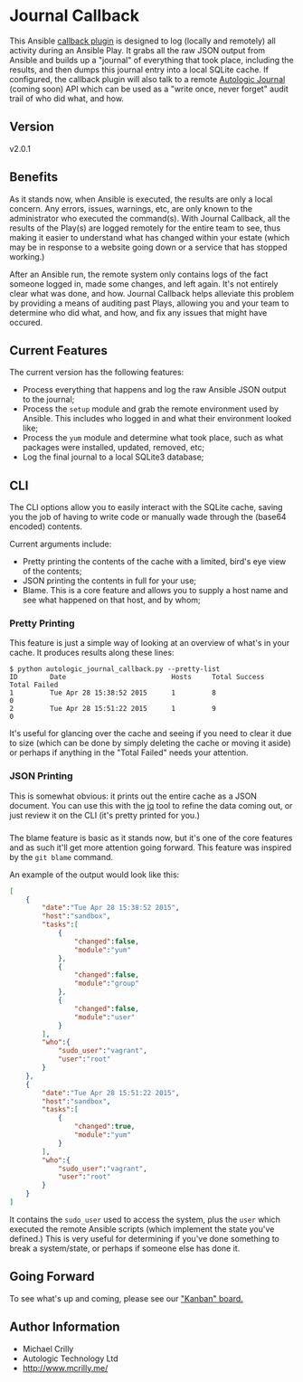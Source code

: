 # Journal Callback

This Ansible [callback plugin](http://docs.ansible.com/developing_plugins.html#callbacks) is designed to log (locally and remotely) all activity during an Ansible Play. It grabs all the raw JSON output from Ansible and builds up a "journal" of everything that took place, including the results, and then dumps this journal entry into a local SQLite cache. If configured, the callback plugin will also talk to a remote [Autologic Journal](#) (coming soon) API which can be used as a "write once, never forget" audit trail of who did what, and how.

## Version

v2.0.1

## Benefits

As it stands now, when Ansible is executed, the results are only a local concern. Any errors, issues, warnings, etc, are only known to the administrator who executed the command(s). With Journal Callback, all the results of the Play(s) are logged remotely for the entire team to see, thus making it easier to understand what has changed within your estate (which may be in response to a website going down or a service that has stopped working.)

After an Ansible run, the remote system only contains logs of the fact someone logged in, made some changes, and left again. It's not entirely clear what was done, and how. Journal Callback helps alleviate this problem by providing a means of auditing past Plays, allowing you and your team to determine who did what, and how, and fix any issues that might have occured.

## Current Features

The current version has the following features:

- Process everything that happens and log the raw Ansible JSON output to the journal;
- Process the ```setup``` module and grab the remote environment used by Ansible. This includes who logged in and what their environment looked like;
- Process the ```yum``` module and determine what took place, such as what packages were installed, updated, removed, etc;
- Log the final journal to a local SQLite3 database;

## CLI

The CLI options allow you to easily interact with the SQLite cache, saving you the job of having to write code or manually wade through the (base64 encoded) contents.

Current arguments include:

- Pretty printing the contents of the cache with a limited, bird's eye view of the contents;
- JSON printing the contents in full for your use;
- Blame. This is a core feature and allows you to supply a host name and see what happened on that host, and by whom;

### Pretty Printing

This feature is just a simple way of looking at an overview of what's in your cache. It produces results along these lines:

```
$ python autologic_journal_callback.py --pretty-list
ID        Date                          Hosts     Total Success       Total Failed        
1         Tue Apr 28 15:38:52 2015      1         8                   0                   
2         Tue Apr 28 15:51:22 2015      1         9                   0            
```

It's useful for glancing over the cache and seeing if you need to clear it due to size (which can be done by simply deleting the cache or moving it aside) or perhaps if anything in the "Total Failed" needs your attention.

### JSON Printing

This is somewhat obvious: it prints out the entire cache as a JSON document. You can use this with the [jq](https://github.com/stedolan/jq) tool to refine the data coming out, or just review it on the CLI (it's pretty printed for you.)

###

The blame feature is basic as it stands now, but it's one of the core features and as such it'll get more attention going forward. This feature was inspired by the ```git blame``` command.

An example of the output would look like this:

```json
[
    {
        "date":"Tue Apr 28 15:38:52 2015",
        "host":"sandbox",
        "tasks":[
            {
                "changed":false,
                "module":"yum"
            },
            {
                "changed":false,
                "module":"group"
            },
            {
                "changed":false,
                "module":"user"
            }
        ],
        "who":{
            "sudo_user":"vagrant",
            "user":"root"
        }
    },
    {
        "date":"Tue Apr 28 15:51:22 2015",
        "host":"sandbox",
        "tasks":[
            {
                "changed":true,
                "module":"yum"
            }
        ],
        "who":{
            "sudo_user":"vagrant",
            "user":"root"
        }
    }
]
```

It contains the ```sudo_user``` used to access the system, plus the ```user``` which executed the remote Ansible scripts (which implement the state you've defined.) This is very useful for determining if you've done something to break a system/state, or perhaps if someone else has done it.

## Going Forward

To see what's up and coming, please see our ["Kanban" board.](https://trello.com/b/FCdKoIU3)

## Author Information

- Michael Crilly
- Autologic Technology Ltd
- http://www.mcrilly.me/
